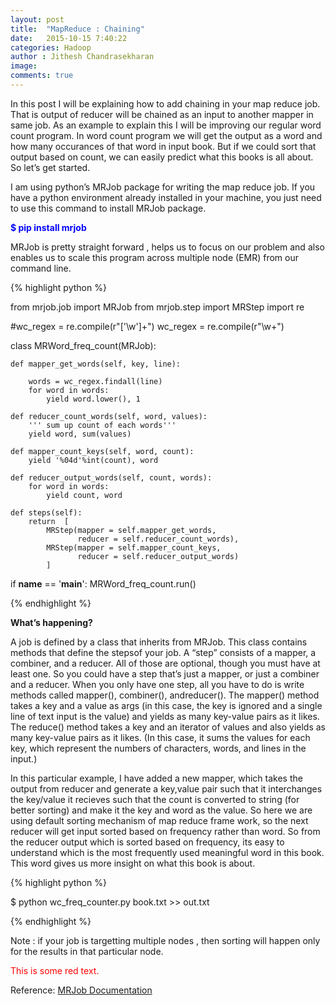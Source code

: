 ```yaml
---
layout: post
title:  "MapReduce : Chaining"
date:   2015-10-15 7:40:22
categories: Hadoop
author : Jithesh Chandrasekharan
image: 
comments: true
---
```


In this post I will be explaining how  to add chaining in your map reduce job. That is output of  reducer will be chained as an input to another mapper in same job.  As an example to explain this I will be improving our regular word count program. In word count program we will get the output as a word and how many occurances of that word in input book.  But if we could sort that output based on count, we can easily predict what this books is all about.  So let’s get started.

I am using python’s MRJob package for writing the map reduce job. If you have a python environment already installed in your machine, you just need to use this command to install MRJob package. 

<p style='color:blue' ><b>$ pip install mrjob </b></p>

MRJob is pretty straight forward , helps us to focus on our problem and also enables us to scale this program across multiple node (EMR) from our command line.

{% highlight python %}

from mrjob.job import MRJob
from mrjob.step import MRStep
import re


#wc_regex = re.compile(r"['\w']+")
wc_regex = re.compile(r"\w+")

class MRWord_freq_count(MRJob):

    def mapper_get_words(self, key, line):

        words = wc_regex.findall(line)
        for word in words:
            yield word.lower(), 1

    def reducer_count_words(self, word, values):
        ''' sum up count of each words'''
        yield word, sum(values)

    def mapper_count_keys(self, word, count):
        yield '%04d'%int(count), word

    def reducer_output_words(self, count, words):
        for word in words:
            yield count, word 

    def steps(self):
        return  [
            MRStep(mapper = self.mapper_get_words, 
                   reducer = self.reducer_count_words),
            MRStep(mapper = self.mapper_count_keys, 
                   reducer = self.reducer_output_words)
            ]

if __name__ == '__main__':
    MRWord_freq_count.run()

{% endhighlight %}

**What’s happening?**

A job is defined by a class that inherits from MRJob. This class contains methods that define the stepsof your job.
A “step” consists of a mapper, a combiner, and a reducer. All of those are optional, though you must have at least one. So you could have a step that’s just a mapper, or just a combiner and a reducer.
When you only have one step, all you have to do is write methods called mapper(), combiner(), andreducer().
The mapper() method takes a key and a value as args (in this case, the key is ignored and a single line of text input is the value) and yields as many key-value pairs as it likes. The reduce() method takes a key and an iterator of values and also yields as many key-value pairs as it likes. (In this case, it sums the values for each key, which represent the numbers of characters, words, and lines in the input.)

In this particular example, I have added a new mapper, which takes the output from reducer and generate a key,value pair such that it interchanges the key/value  it recieves such that the count is converted to string (for better sorting) and make it the key and word as the value.
So here we are using default sorting mechanism of map reduce frame work, so the next reducer will get input sorted based on frequency rather than word. So from the reducer output which is sorted based on frequency, its easy to understand which is the most frequently used  meaningful word in this book. This word gives us more insight on what this book is about.


{% highlight python %}

$ python wc_freq_counter.py book.txt >> out.txt

{% endhighlight %}

Note : if your job is targetting multiple nodes , then sorting will happen only for the results in that particular node.

<p style='color:red'>This is some red text.</p>

Reference:
<a  target="_blank" href = "https://pythonhosted.org/mrjob/"> MRJob Documentation </a>